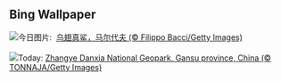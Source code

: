 ## Bing Wallpaper
![](https://www.bing.com/th?id=OHR.BlacktipSharks_ZH-CN6532659465_UHD.jpg&w=1000)今日图片: &nbsp;[乌翅真鲨，马尔代夫 (© Filippo Bacci/Getty Images)](https://www.bing.com/th?id=OHR.BlacktipSharks_ZH-CN6532659465_UHD.jpg)
<br><br/>
![](https://www.bing.com/th?id=OHR.ZhangyeGeopark_EN-US3229882052_UHD.jpg&w=1000)Today: [Zhangye Danxia National Geopark, Gansu province, China (© TONNAJA/Getty Images)](https://www.bing.com/th?id=OHR.ZhangyeGeopark_EN-US3229882052_UHD.jpg)
<br><br/>
